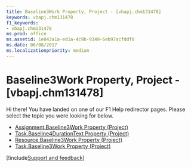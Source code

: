 ```yaml
---
title: Baseline3Work Property, Project - [vbapj.chm131478]
keywords: vbapj.chm131478
f1_keywords:
- vbapj.chm131478
ms.prod: office
ms.assetid: 1e843a1a-ed1a-4c9b-9349-6eb97acfddf8
ms.date: 06/08/2017
ms.localizationpriority: medium
---
```



# Baseline3Work Property, Project - [vbapj.chm131478]

Hi there! You have landed on one of our F1 Help redirector pages. Please select the topic you were looking for below.

- [Assignment.Baseline3Work Property (Project)](https://msdn.microsoft.com/library/f834160a-40e3-d6e9-66ed-0f9b9f6a1698%28Office.15%29.aspx)
- [Task.Baseline4DurationText Property (Project)](https://msdn.microsoft.com/library/babe6ffe-b6e9-3bfd-a8d1-6384d8ab8a7e%28Office.15%29.aspx)
- [Resource.Baseline3Work Property (Project)](https://msdn.microsoft.com/library/f9f723f8-a904-0259-85b3-c21be3b96de7%28Office.15%29.aspx)
- [Task.Baseline3Work Property (Project)](https://msdn.microsoft.com/library/2d9c9f47-d96f-8986-c609-fcb5292521b7%28Office.15%29.aspx)

[!include[Support and feedback](~/includes/feedback-boilerplate.md)]